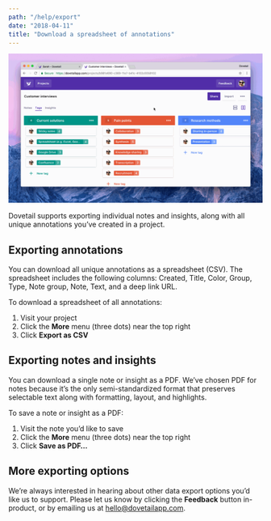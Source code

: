 ```yaml
---
path: "/help/export"
date: "2018-04-11"
title: "Download a spreadsheet of annotations"
---
```


![Download a spreadsheet of annotations](./export.gif)

Dovetail supports exporting individual notes and insights, along with all unique annotations you’ve created in a project.

## Exporting annotations

You can download all unique annotations as a spreadsheet (CSV). The spreadsheet includes the following columns: Created, Title, Color, Group, Type, Note group, Note, Text, and a deep link URL.

To download a spreadsheet of all annotations:

1.  Visit your project
1.  Click the **More** menu (three dots) near the top right
1.  Click **Export as CSV**

## Exporting notes and insights

You can download a single note or insight as a PDF. We’ve chosen PDF for notes because it’s the only semi-standardized format that preserves selectable text along with formatting, layout, and highlights.

To save a note or insight as a PDF:

1.  Visit the note you’d like to save
1.  Click the **More** menu (three dots) near the top right
1.  Click **Save as PDF…**

## More exporting options

We’re always interested in hearing about other data export options you’d like us to support. Please let us know by clicking the **Feedback** button in-product, or by emailing us at [hello@dovetailapp.com](mailto:hello@dovetailapp.com).
